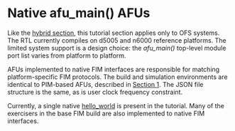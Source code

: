 # Native afu\_main\(\) AFUs

Like the [hybrid section](../02_hybrid), this tutorial section applies only to OFS systems. The RTL currently compiles on d5005 and n6000 reference platforms. The limited system support is a design choice: the *afu\_main\(\)* top-level module port list varies from platform to platform.

AFUs implemented to native FIM interfaces are responsible for matching platform-specific FIM protocols. The build and simulation environments are identical to PIM-based AFUs, described in [Section 1](../01_pim_ifc). The JSON file structure is the same, as is user clock frequency constraint.

Currently, a single native [hello\_world](hello_world) is present in the tutorial. Many of the exercisers in the base FIM build are also implemented to native FIM interfaces.